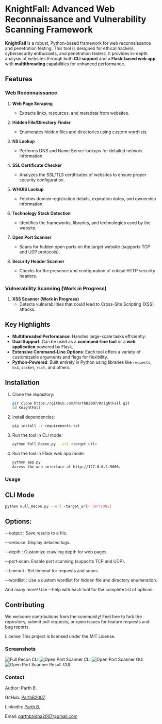 # KnightFall: Advanced Web Reconnaissance and Vulnerability Scanning Framework

**KnightFall** is a robust, Python-based framework for web reconnaissance and penetration testing. This tool is designed for ethical hackers, cybersecurity enthusiasts, and penetration testers. It provides in-depth analysis of websites through both **CLI support** and a **Flask-based web app** with **multithreading** capabilities for enhanced performance.

## Features

### Web Reconnaissance
1. **Web Page Scraping**  
   - Extracts links, resources, and metadata from websites.

2. **Hidden File/Directory Finder**  
   - Enumerates hidden files and directories using custom wordlists.

3. **NS Lookup**  
   - Performs DNS and Name Server lookups for detailed network information.

4. **SSL Certificate Checker**  
   - Analyzes the SSL/TLS certificates of websites to ensure proper security configuration.

5. **WHOIS Lookup**  
   - Fetches domain registration details, expiration dates, and ownership information.

6. **Technology Stack Detection**  
   - Identifies the frameworks, libraries, and technologies used by the website.

7. **Open Port Scanner**  
   - Scans for hidden open ports on the target website (supports TCP and UDP protocols).
     
8. **Security Header Scanner**  
   - Checks for the presence and configuration of critical HTTP security headers.
     
### Vulnerability Scanning (Work in Progress) 

1. **XSS Scanner (Work in Progress)**  
   - Detects vulnerabilities that could lead to Cross-Site Scripting (XSS) attacks.

## Key Highlights
- **Multithreaded Performance**: Handles large-scale tasks efficiently.
- **Dual Support**: Can be used as a **command-line tool** or a **web application** powered by Flask.
- **Extensive Command-Line Options**: Each tool offers a variety of customizable arguments and flags for flexibility.
- **Python-Powered**: Built entirely in Python using libraries like `requests`, `bs4`, `socket`, `rich`, and others.

## Installation

1. Clone the repository:  
   ```bash
   git clone https://github.com/ParthB2007/KnightFall.git
   cd KnightFall
   ```
2. Install dependencies:
   ```bash
   pip install -r requirements.txt
   ```
3. Run the tool in CLI mode:
   ```bash
   python Full_Recon.py --url <target_url>
   ```
4. Run the tool in Flask web app mode:
   ```bash
   python app.py
   Access the web interface at http://127.0.0.1:5000.
   ```

### Usage
## CLI Mode
   ```bash
   python Full_Recon.py --url <target_url> [OPTIONS]
   ```
## Options:

--output <file>: Save results to a file.

--verbose: Display detailed logs.

--depth <level>: Customize crawling depth for web pages.

--port-scan: Enable port scanning (supports TCP and UDP).

--timeout <seconds>: Set timeout for requests and scans.

--wordlist <file>: Use a custom wordlist for hidden file and directory enumeration.

And many more! Use --help with each tool for the complete list of options.



## Contributing
We welcome contributions from the community! Feel free to fork the repository, submit pull requests, or open issues for feature requests and bug reports.

License
This project is licensed under the MIT License.

### Screenshots
![Full Recon CLI](https://github.com/user-attachments/assets/ed059226-7bd4-4f37-aa4e-14fcfe1a1b8d)
![Open Port Scanner CLI](https://github.com/user-attachments/assets/8400f9e5-d958-42d4-80bf-2a577fff1714)
![Open Port Scanner GUI](https://github.com/user-attachments/assets/b1691d46-4725-49f7-abf5-91a545e25843)
![Open Port Scanner Result GUI](https://github.com/user-attachments/assets/f3c3321f-33da-4417-bdff-7c0c8fb1a5b4)


### Contact
Author: Parth B.

GitHub: [ParthB2007](https://github.com/ParthB2007)

LinkedIn: [Parth B.](https://www.linkedin.com/in/parthb2007)

Email: parthbaldha2007@gmail.com
